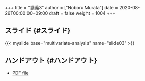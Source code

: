 +++
title = "講義3"
author = ["Noboru Murata"]
date = 2020-08-26T00:00:00+09:00
draft = false
weight = 1004
+++

## スライド {#スライド}

{{< myslide base="multivariate-analysis" name="slide03" >}}


## ハンドアウト {#ハンドアウト}

-   [PDF file](https://noboru-murata.github.io/multivariate-analysis/pdfs/slide03.pdf)